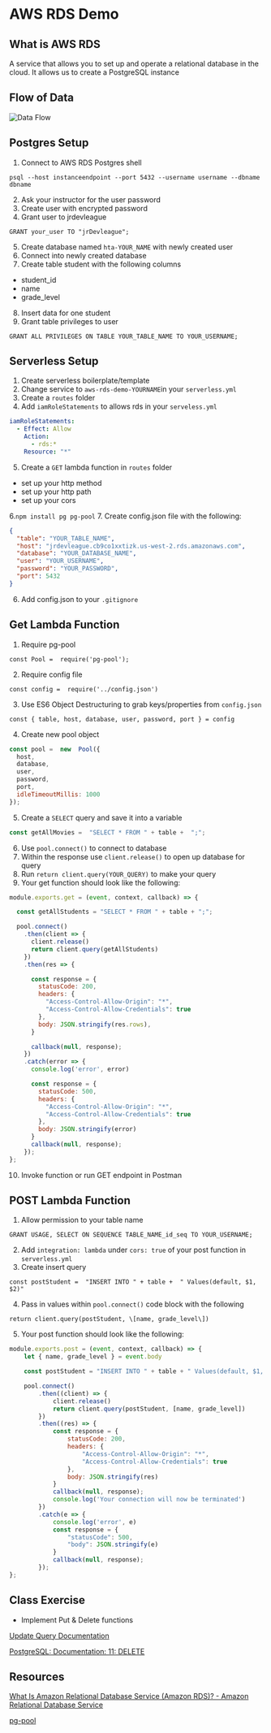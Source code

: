 # AWS RDS Demo

## What is AWS RDS
A service that allows you to set up and operate a relational database in the cloud. It allows us to create a PostgreSQL instance

## Flow of Data
![Data Flow](https://i.imgur.com/dVy3Wz8.png)

## Postgres Setup
1. Connect to AWS RDS Postgres shell
```
psql --host instanceendpoint --port 5432 --username username --dbname dbname
```
2. Ask your instructor for the user password
3. Create user with encrypted password
4. Grant user to jrdevleague
```
GRANT your_user TO "jrDevleague";
```
5. Create database named `hta-YOUR_NAME` with newly created user
6. Connect into newly created database
7. Create table student with the following columns
  - student_id
  - name
  - grade_level
8. Insert data for one student
9. Grant table privileges to user
```
GRANT ALL PRIVILEGES ON TABLE YOUR_TABLE_NAME TO YOUR_USERNAME;
```

## Serverless Setup
1. Create serverless boilerplate/template
2. Change service to `aws-rds-demo-YOURNAME`in your `serverless.yml` 
3. Create a `routes` folder
4. Add `iamRoleStatements` to allows rds in your `serveless.yml`
```yml
iamRoleStatements:
  - Effect: Allow
    Action:
      - rds:*
    Resource: "*"
```
5. Create a `GET` lambda function in `routes` folder
  - set up your http method
  - set up your http path
  - set up your cors
  
6.`npm install pg pg-pool`
7. Create config.json file with the following: 

```json
{
  "table": "YOUR_TABLE_NAME",
  "host": "jrdevleague.cb9co1xxtizk.us-west-2.rds.amazonaws.com",
  "database": "YOUR_DATABASE_NAME",
  "user": "YOUR_USERNAME",
  "password": "YOUR_PASSWORD",
  "port": 5432
}
```

6. Add config.json to your `.gitignore`

## Get Lambda Function 
1. Require pg-pool
``` 
const Pool =  require('pg-pool');
```
2. Require config file
```
const config =  require('../config.json')
```
3. Use ES6 Object Destructuring to grab keys/properties from `config.json`
```
const { table, host, database, user, password, port } = config
```
4. Create new pool object 
```js
const pool =  new  Pool({
  host,
  database,
  user,
  password,
  port,
  idleTimeoutMillis: 1000
});
```

5. Create a `SELECT` query and save it into a variable

```js
const getAllMovies =  "SELECT * FROM " + table +  ";";
```
6. Use `pool.connect()` to connect to database
7. Within the response use `client.release()` to open up database for query
8. Run `return client.query(YOUR_QUERY)` to make your query
9. Your get function should look like the following: 
``` js
module.exports.get = (event, context, callback) => {

  const getAllStudents = "SELECT * FROM " + table + ";";

  pool.connect()
    .then(client => {
      client.release()
      return client.query(getAllStudents)
    })
    .then(res => {

      const response = {
        statusCode: 200,
        headers: {
          "Access-Control-Allow-Origin": "*",
          "Access-Control-Allow-Credentials": true
        },
        body: JSON.stringify(res.rows),
      }

      callback(null, response);
    })
    .catch(error => {
      console.log('error', error)

      const response = {
        statusCode: 500,
        headers: {
          "Access-Control-Allow-Origin": "*",
          "Access-Control-Allow-Credentials": true
        },
        body: JSON.stringify(error)
      }
      callback(null, response);
    });
};
```
10. Invoke function or run GET endpoint in Postman

## POST Lambda Function 
1. Allow permission to your table name
```
GRANT USAGE, SELECT ON SEQUENCE TABLE_NAME_id_seq TO YOUR_USERNAME;
```
2. Add `integration: lambda` under `cors: true` of your post function in `serverless.yml`
3. Create insert query
```
const postStudent =  "INSERT INTO " + table +  " Values(default, $1, $2)"
```
4. Pass in values within `pool.connect()` code block with the following
```
return client.query(postStudent, \[name, grade_level\])
```
5. Your post function should look like the following: 
```js
module.exports.post = (event, context, callback) => {
    let { name, grade_level } = event.body

    const postStudent = "INSERT INTO " + table + " Values(default, $1, $2)"

    pool.connect()
        .then((client) => {
            client.release()
            return client.query(postStudent, [name, grade_level])
        })
        .then((res) => {
            const response = {
                statusCode: 200,
                headers: {
                    "Access-Control-Allow-Origin": "*",
                    "Access-Control-Allow-Credentials": true
                },
                body: JSON.stringify(res)
            }
            callback(null, response);
            console.log('Your connection will now be terminated')
        })
        .catch(e => {
            console.log('error', e)
            const response = {
                "statusCode": 500,
                "body": JSON.stringify(e)
            }
            callback(null, response);
        });
};
```
## Class Exercise

- Implement Put & Delete functions

[Update Query Documentation](https://www.postgresql.org/docs/11/sql-update.html)

[PostgreSQL: Documentation: 11: DELETE](https://www.postgresql.org/docs/11/sql-delete.html)


## Resources

[What Is Amazon Relational Database Service (Amazon RDS)? - Amazon Relational Database Service](https://docs.aws.amazon.com/AmazonRDS/latest/UserGuide/Welcome.html)

[pg-pool](https://www.npmjs.com/package/pg-pool)






